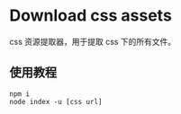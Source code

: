 # Download css assets

css 资源提取器，用于提取 css 下的所有文件。

## 使用教程

```shell
npm i
node index -u [css url]
```
